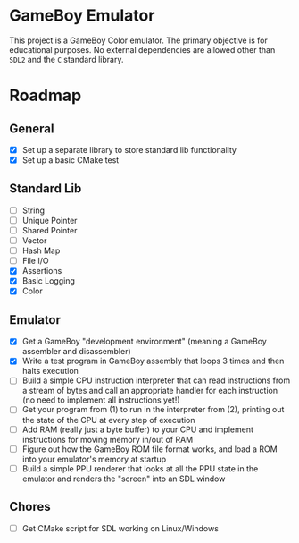 # GameBoy Emulator

This project is a GameBoy Color emulator. The primary objective is for
educational purposes. No external dependencies are allowed other than `SDL2` and
the `C` standard library.

# Roadmap

## General 

- [x] Set up a separate library to store standard lib functionality
- [x] Set up a basic CMake test 

## Standard Lib

- [ ] String
- [ ] Unique Pointer
- [ ] Shared Pointer
- [ ] Vector
- [ ] Hash Map
- [ ] File I/O
- [x] Assertions
- [x] Basic Logging
- [x] Color

## Emulator

- [X] Get a GameBoy "development environment" (meaning a GameBoy assembler and disassembler)
- [X] Write a test program in GameBoy assembly that loops 3 times and then halts execution
- [ ] Build a simple CPU instruction interpreter that can read instructions from a stream of bytes and call an appropriate handler for each instruction (no need to implement all instructions yet!)
- [ ] Get your program from (1) to run in the interpreter from (2), printing out the state of the CPU at every step of execution
- [ ] Add RAM (really just a byte buffer) to your CPU and implement instructions for moving memory in/out of RAM
- [ ] Figure out how the GameBoy ROM file format works, and load a ROM into your emulator's memory at startup
- [ ] Build a simple PPU renderer that looks at all the PPU state in the emulator and renders the "screen" into an SDL window

## Chores

- [ ] Get CMake script for SDL working on Linux/Windows

